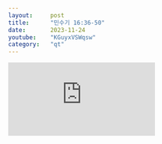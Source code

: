 ```yaml
---
layout:     post
title:      "민수기 16:36-50"
date:       2023-11-24
youtube:    "KGuyxVSWqsw"
category:   "qt"
---
```


<div class="youtube margin-large">
    <iframe src="https://www.youtube.com/embed/KGuyxVSWqsw" title="YouTube video player" frameborder="0" allow="accelerometer; autoplay; clipboard-write; encrypted-media; gyroscope; picture-in-picture; web-share" allowfullscreen></iframe>
</div>